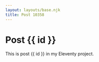 ```yaml
---
layout: layouts/base.njk
title: Post 10358
---
```


# Post {{ id }}

This is post {{ id }} in my Eleventy project.
